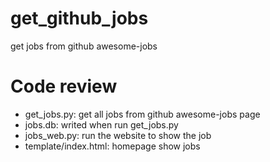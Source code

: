 # get_github_jobs
get jobs from github awesome-jobs

# Code review
- get_jobs.py: get all jobs from github awesome-jobs page
- jobs.db: writed when run get_jobs.py
- jobs_web.py: run the website to show the job
- template/index.html: homepage show jobs
